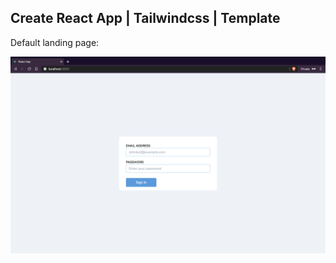 ## Create React App | Tailwindcss | Template

Default landing page:

![Landing Page Sample](/screenshot/landing-page.png)
